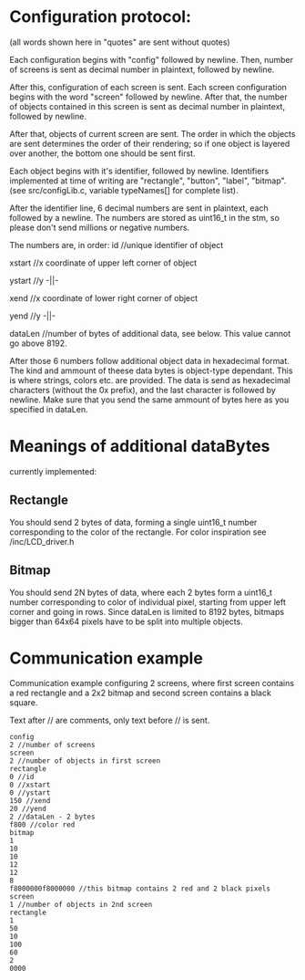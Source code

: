 
# Configuration protocol:

(all words shown here in "quotes" are sent without quotes)

Each configuration begins with "config" followed by newline. Then, number of screens is sent as decimal number in plaintext, followed by newline.

After this, configuration of each screen is sent. Each screen configuration begins with the word "screen" followed by newline. After that, the number of objects contained in this screen is sent as decimal number in plaintext, followed by newline.

After that, objects of current screen are sent. The order in which the objects are sent determines the order of their rendering; so if one object is layered over another, the bottom one should be sent first.

Each object begins with it's identifier, followed by newline. Identifiers implemented at time of writing are "rectangle", "button", "label", "bitmap". (see src/configLib.c, variable typeNames[] for complete list).

After the identifier line, 6 decimal numbers are sent in plaintext, each followed by a newline. The numbers are stored as uint16_t in the stm, so please don't send millions or negative numbers.

The numbers are, in order:
id //unique identifier of object

xstart //x coordinate of upper left corner of object

ystart //y -||-

xend   //x coordinate of lower right corner of object

yend   //y -||-

dataLen //number of bytes of additional data, see below. This value cannot go above 8192.

After those 6 numbers follow additional object data in hexadecimal format. The kind and ammount of theese data bytes is object-type dependant. This is where strings, colors etc. are provided. The data is send as hexadecimal characters (without the 0x prefix), and the last character is followed by newline. Make sure that you send the same ammount of bytes here as you specified in dataLen.

# Meanings of additional dataBytes

currently implemented:

## Rectangle
You should send 2 bytes of data, forming a single uint16_t number corresponding to the color of the rectangle. For color inspiration see /inc/LCD_driver.h

## Bitmap
You should send 2N bytes of data, where each 2 bytes form a uint16_t number corresponding to color of individual pixel, starting from upper left corner and going in rows.
Since dataLen is limited to 8192 bytes, bitmaps bigger than 64x64 pixels have to be split into multiple objects.

# Communication example

Communication example configuring 2 screens, where first screen contains a red rectangle and a 2x2 bitmap and second screen contains a black square.

Text after // are comments, only text before // is sent.

```
config
2 //number of screens
screen
2 //number of objects in first screen
rectangle
0 //id
0 //xstart
0 //ystart
150 //xend
20 //yend
2 //dataLen - 2 bytes
f800 //color red
bitmap
1
10
10
12
12
8
f8000000f8000000 //this bitmap contains 2 red and 2 black pixels
screen
1 //number of objects in 2nd screen
rectangle
1
50
10
100
60
2
0000

```





